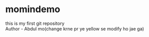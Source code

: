 # momindemo
this is my first git repository
<br>
Author - Abdul mo(change krne pr ye yellow se modify ho jae ga)
